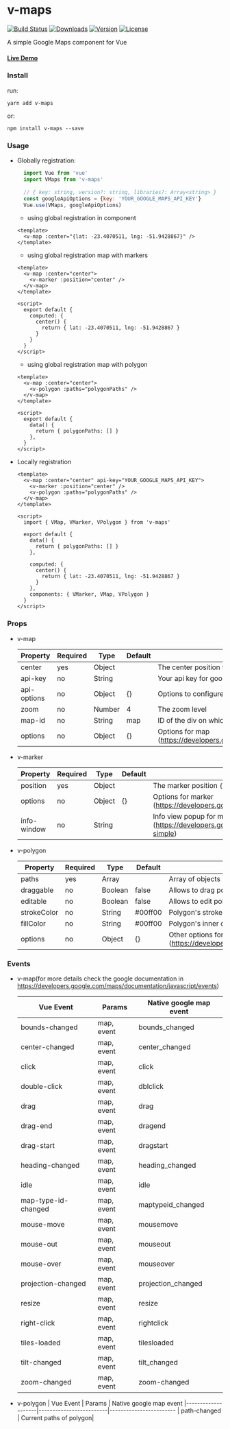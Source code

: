 # v-maps
[![Build Status](https://travis-ci.org/FelipeBohnertPaetzold/v-maps.svg?branch=master)](https://travis-ci.org/FelipeBohnertPaetzold/v-maps)
<a href="https://npmcharts.com/compare/v-maps?minimal=true"><img src="https://img.shields.io/npm/dm/v-maps.svg" alt="Downloads"></a>
<a href="https://www.npmjs.com/package/v-maps"><img src="https://img.shields.io/npm/v/v-maps.svg" alt="Version"></a>
<a href="https://www.npmjs.com/package/v-maps"><img src="https://img.shields.io/npm/l/v-maps.svg" alt="License"></a>

A simple Google Maps component for Vue

#### [Live Demo](https://felipebohnertpaetzold.github.io/v-maps)

### Install
run:

    yarn add v-maps
or:
    
    npm install v-maps --save
### Usage

- Globally registration:
    
    ```js
      import Vue from 'vue'
      import VMaps from 'v-maps'
      
      // { key: string, version?: string, libraries?: Array<string> }
      const googleApiOptions = {key: 'YOUR_GOOGLE_MAPS_API_KEY'}
      Vue.use(VMaps, googleApiOptions)
    ```
    - using global registration in component
    
    ```vue
    <template>
      <v-map :center="{lat: -23.4070511, lng: -51.9428867}" />
    </template>
    ```
    - using global registration map with markers
    
    ```vue
    <template>
      <v-map :center="center">
        <v-marker :position="center" />
      </v-map>
    </template>
  
    <script>
      export default {
        computed: {
          center() {
            return { lat: -23.4070511, lng: -51.9428867 }
          }        
        }
      }
    </script>
    ```
    
  - using global registration map with polygon
  ```vue
  <template>
    <v-map :center="center">
      <v-polygon :paths="polygonPaths" />
    </v-map>
  </template>
  
  <script>
    export default {
      data() {
        return { polygonPaths: [] }
      },
    }
  </script>
  ```

- Locally registration
   
   ```vue
   <template>
     <v-map :center="center" api-key="YOUR_GOOGLE_MAPS_API_KEY">
       <v-marker :position="center" />
       <v-polygon :paths="polygonPaths" />
     </v-map>
   </template>

   <script>
     import { VMap, VMarker, VPolygon } from 'v-maps'
   
     export default {
       data() {
         return { polygonPaths: [] }
       },

       computed: {
         center() {
           return { lat: -23.4070511, lng: -51.9428867 }
         }        
       },
       components: { VMarker, VMap, VPolygon }
     }
   </script>
   ```
### Props

 - v-map

    | Property    |  Required |  Type   |  Default | Description
    |-------------|-----------|---------|----------|----------------
    | center      | yes       | Object  |          | The center position for map ```{ lat: -45.2121, lng: -43.2131 }```
    | api-key     | no        | String  |          | Your api key for google maps
    | api-options | no        | Object  | {}       | Options to configure your google, libraries, version ...
    | zoom        | no        | Number  | 4        | The zoom level  
    | map-id      | no        | String  | map      | ID of the div on which the map will be mounted
    | options     | no        | Object  | {}       | Options for map (https://developers.google.com/maps/documentation/javascript/tutorial#MapOptions)

 - v-marker

    | Property    |  Required |  Type   |  Default | Description
    |-------------|-----------|---------|----------|-----------------
    | position    | yes       | Object  |          | The marker position ```{ lat: -45.2121, lng: -43.2131 }```
    | options     | no        | Object  | {}       | Options for marker (https://developers.google.com/maps/documentation/javascript/markers)
    | info-window | no        | String  |          | Info view popup for marker (https://developers.google.com/maps/documentation/javascript/examples/infowindow-simple)
  
 - v-polygon
    
    | Property    |  Required |  Type   |  Default | Description
    |-------------|-----------|---------|----------|-----------------
    | paths       | yes       | Array   |          | Array of objects ```[{ lat: -23.407056, lng: -51.9428867}]```
    | draggable   | no        | Boolean | false    | Allows to drag polygon
    | editable    | no        | Boolean | false    | Allows to edit polygon's vertexes
    | strokeColor | no        | String  | #00ff00  | Polygon's stroke color
    | fillColor   | no        | String  | #00ff00  | Polygon's inner color
    | options     | no        | Object  | {}       | Other options for polygons (https://developers.google.com/maps/documentation/javascript/reference/polygon#PolygonOptions)

### Events

- v-map(for more details check the google documentation in https://developers.google.com/maps/documentation/javascript/events)
    
    | Vue Event          | Params                  | Native google map event
    |--------------------|-------------------------|------------------------
    | bounds-changed     | map, event              | bounds_changed
    | center-changed     | map, event              | center_changed
    | click              | map, event              | click
    | double-click       | map, event              | dblclick
    | drag               | map, event              | drag
    | drag-end           | map, event              | dragend
    | drag-start         | map, event              | dragstart
    | heading-changed    | map, event              | heading_changed
    | idle               | map, event              | idle
    | map-type-id-changed| map, event              | maptypeid_changed
    | mouse-move         | map, event              | mousemove
    | mouse-out          | map, event              | mouseout
    | mouse-over         | map, event              | mouseover
    | projection-changed | map, event              | projection_changed
    | resize             | map, event              | resize
    | right-click        | map, event              | rightclick
    | tiles-loaded       | map, event              | tilesloaded
    | tilt-changed       | map, event              | tilt_changed
    | zoom-changed       | map, event              | zoom-changed

- v-polygon
    | Vue Event          | Params                  | Native google map event
    |--------------------|-------------------------|------------------------
    | path-changed       | Current paths of polygon|